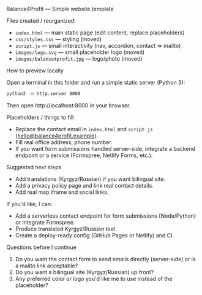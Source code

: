 Balance4Profit — Simple website template

Files created / reorganized:
- `index.html` — main static page (edit content, replace placeholders)
- `css/styles.css` — styling (moved)
- `script.js` — small interactivity (nav, accordion, contact => mailto)
- `images/logo.svg` — small placeholder logo (moved)
- `images/balance4profit.jpg` — logo/photo (moved)

How to preview locally

Open a terminal in this folder and run a simple static server (Python 3):

```bash
python3 -m http.server 8000
```

Then open http://localhost:8000 in your browser.

Placeholders / things to fill

- Replace the contact email in `index.html` and `script.js` (hello@balance4profit.example).
- Fill real office address, phone number.
- If you want form submissions handled server-side, integrate a backend endpoint or a service (Formspree, Netlify Forms, etc.).

Suggested next steps

- Add translations (Kyrgyz/Russian) if you want bilingual site.
- Add a privacy policy page and link real contact details.
- Add real map iframe and social links.

If you'd like, I can:
- Add a serverless contact endpoint for form submissions (Node/Python) or integrate Formspree.
- Produce translated Kyrgyz/Russian text.
- Create a deploy-ready config (GitHub Pages or Netlify) and CI.

Questions before I continue

1. Do you want the contact form to send emails directly (server-side) or is a mailto link acceptable?
2. Do you want a bilingual site (Kyrgyz/Russian) up front?
3. Any preferred color or logo you'd like me to use instead of the placeholder?
